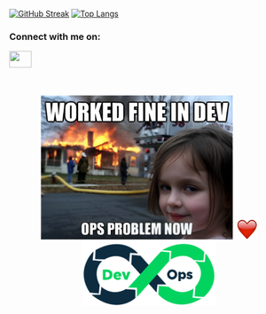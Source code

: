 [![GitHub Streak](http://github-readme-streak-stats.herokuapp.com?user=noaleclaire&theme=transparent&hide_border=true)](https://git.io/streak-stats)
[![Top Langs](https://github-readme-stats-ten-beta-54.vercel.app/api/top-langs/?username=noaleclaire&hide_progress=true&langs_count=10&hide=CMake,Makefile,Smarty,Batchfile)](https://github.com/anuraghazra/github-readme-stats)
### Connect with me on:
<a href="https://www.linkedin.com/in/noa-leclaire-5907b0265/" target="blank"><img align="center" src="https://cdn.jsdelivr.net/npm/simple-icons@3.0.1/icons/linkedin.svg" alt="" height="30" width="40" /></a>
</br>
</br>
</br>
<p align="center">
  <img src="images/DevOps_meme.png" width=350/>
  <img src="images/Heart_emote.png" width=40/>
  <img src="images/DevOps_logo.png" width=240/>
</p>
